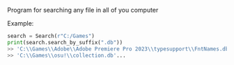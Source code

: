 Program for searching any file in all of you computer

Example:

```python
search = Search(r"C:/Games")
print(search.search_by_suffix(".db"))
>> 'C:\\Games\\Adobe\\Adobe Premiere Pro 2023\\typesupport\\FntNames.db',
>> 'C:\\Games\\osu!\\collection.db'...
```